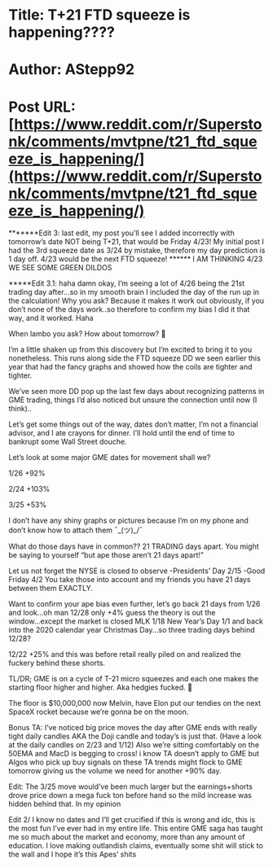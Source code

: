 # Title: T+21 FTD squeeze is happening????
# Author: AStepp92
# Post URL: [https://www.reddit.com/r/Superstonk/comments/mvtpne/t21_ftd_squeeze_is_happening/](https://www.reddit.com/r/Superstonk/comments/mvtpne/t21_ftd_squeeze_is_happening/)


*******Edit 3: last edit, my post you’ll see I added incorrectly with tomorrow’s date NOT being T+21, that would be Friday 4/23! My initial post I had the 3rd squeeze date as 3/24 by mistake, therefore my day prediction is 1 day off. 4/23 would be the next FTD squeeze! ****** I AM THINKING 4/23 WE SEE SOME GREEN DILDOS

*****Edit 3.1: haha damn okay, I’m seeing a lot of 4/26 being the 21st trading day after...so in my smooth brain I included the day of the run up in the calculation! Why you ask? Because it makes it work out obviously, if you don’t none of the days work..so therefore to confirm my bias I did it that way, and it worked. Haha 


When lambo you ask? How about tomorrow? 🤯


I’m a little shaken up from this discovery but I’m excited to bring it to you nonetheless. This runs along side the FTD squeeze DD we seen earlier this year that had the fancy graphs and showed how the coils are tighter and tighter.

We’ve seen more DD pop up the last few days about recognizing patterns in GME trading, things I’d also noticed but unsure the connection until now (I think).. 

Let’s get some things out of the way, dates don’t matter, I’m not a financial advisor, and I ate crayons for dinner. I’ll hold until the end of time to bankrupt some Wall Street douche. 

Let’s look at some major GME dates for movement shall we? 

1/26 +92%

2/24 +103% 

3/25 +53% 

I don’t have any shiny graphs or pictures because I’m on my phone and don’t know how to attach them  ¯\_(ツ)_/¯ 

What do those days have in common?? 
21 TRADING days apart. You might be saying to yourself “but ape those aren’t 21 days apart!” 

Let us not forget the NYSE is closed to observe
-Presidents’ Day 2/15 
-Good Friday 4/2
You take those into account and my friends you have 21 days between them EXACTLY. 

Want to confirm your ape bias even further, let’s go back 21 days from 1/26 and look...oh man 12/28 only +4% guess the theory is out the window...except the market is closed MLK 1/18 New Year’s Day 1/1 and back into the 2020 calendar year Christmas Day...so three trading days behind 12/28? 

12/22 +25% and this was before retail really piled on and realized the fuckery behind these shorts.  

TL/DR; GME is on a cycle of T-21 micro squeezes and each one makes the starting floor higher and higher. Aka hedgies fucked. 🚀 

The floor is $10,000,000 now Melvin, have Elon put our tendies on the next SpaceX rocket because we’re gonna be on the moon. 

Bonus TA: I’ve noticed big price moves the day after GME ends with really tight daily candles AKA the Doji candle and today’s is just that. (Have a look at the daily candles on 2/23 and 1/12) Also we’re sitting comfortably on the 50EMA and MacD is begging to cross! i know TA doesn’t apply to GME but Algos who pick up buy signals on these TA trends might flock to GME tomorrow giving us the volume we need for another +90% day.

Edit: The 3/25 move would’ve been much larger but the earnings+shorts drove price down a mega fuck ton before hand so the mild increase was hidden behind that. In my opinion

Edit 2/ I know no dates and I’ll get crucified if this is wrong and idc, this is the most fun I’ve ever had in my entire life. This entire GME saga has taught me so much about the market and economy, more than any amount of education. I love making outlandish claims, eventually some shit will stick to the wall and I hope it’s this Apes’ shits